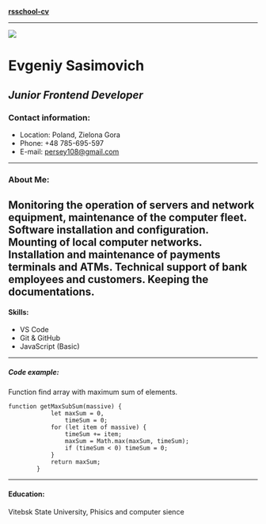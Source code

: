 **[rsschool-cv](https://github.com/Stavr8x/rsscchool-cv.git)**
***
![](f:\MyWork\я\Zhenya.png)
# Evgeniy Sasimovich
## *Junior Frontend Developer*
### Contact information:
* Location: Poland, Zielona Gora
* Phone: +48 785-695-597
* E-mail: persey108@gmail.com
---
### About Me:
Monitoring the operation of servers and network equipment, maintenance of the computer fleet. Software installation and configuration. Mounting of local computer networks. Installation and maintenance of payments terminals and ATMs. Technical support of bank employees and customers. Keeping the documentations.
---
#### Skills:
* VS Code
* Git & GitHub
* JavaScript (Basic)
---------------------
##### Code example:
Function find array with maximum sum of elements.
```
function getMaxSubSum(massive) {
            let maxSum = 0,
                timeSum = 0;
            for (let item of massive) {
                timeSum += item;
                maxSum = Math.max(maxSum, timeSum);
                if (timeSum < 0) timeSum = 0;
            }
            return maxSum;
        }
```
---------------------
#### Education:
Vitebsk State University, Phisics and computer sience